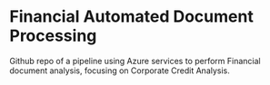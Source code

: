# Financial Automated Document Processing

Github repo of a pipeline using Azure services to perform Financial document analysis, focusing on Corporate Credit Analysis.
